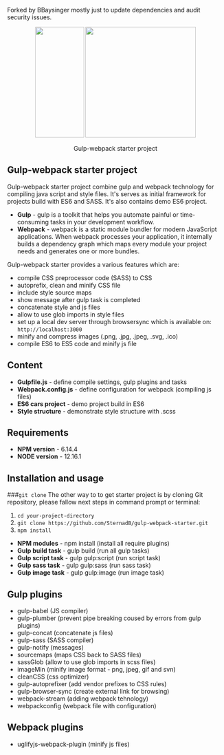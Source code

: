Forked by BBaysinger mostly just to update dependencies and audit security issues.

<p align="center">
	<img height="257" width="114" src="https://raw.githubusercontent.com/gulpjs/artwork/master/gulp-2x.png">
	<img height="257" width="257" src="https://raw.githubusercontent.com/webpack/media/master/logo/icon.png">
  	<p align="center">Gulp-webpack starter project</p>
</p>

## Gulp-webpack starter project

Gulp-webpack starter project combine gulp and webpack technology for compiling java script and style files. It's serves as initial framework for projects build with ES6 and SASS. It's also contains demo ES6 project.

- **Gulp** - gulp is a toolkit that helps you automate painful or time-consuming tasks in your development workflow.
- **Webpack** - webpack is a static module bundler for modern JavaScript applications. When webpack processes your application, it internally builds a dependency graph which maps every module your project needs and generates one or more bundles.

Gulp-webpack starter provides a various features which are:
 - compile CSS preprocessor code (SASS) to CSS
 - autoprefix, clean and minify CSS file
 - include style source maps
 - show message after gulp task is completed
 - concatenate style and js files
 - allow to use glob imports in style files
 - set up a local dev server through browsersync which is available on: `http://localhost:3000`
 - minify and compress images (.png, .jpg, .jpeg, .svg, .ico)
 - compile ES6 to ES5 code and minify js file


## Content
- **Gulpfile.js** - define compile settings, gulp plugins and tasks
- **Webpack.config.js** - define configuration for webpack (compiling js files)
- **ES6 cars project** - demo project build in ES6
- **Style structure** - demonstrate style structure with .scss

## Requirements
- **NPM version** - 6.14.4
- **NODE version** - 12.16.1

## Installation and usage

###`git clone`
The other way to to get starter project is by cloning Git repository, please fallow next steps in command prompt or terminal:
1. `cd your-project-directory`
2. `git clone https://github.com/SternadB/gulp-webpack-starter.git`
3. `npm install`

- **NPM modules** - npm install (install all require plugins)
- **Gulp build task** - gulp build (run all gulp tasks)
- **Gulp script task** - gulp gulp:script (run script task)
- **Gulp sass task** - gulp gulp:sass (run sass task)
- **Gulp image task** - gulp gulp:image (run image task)

## Gulp plugins
- gulp-babel (JS compiler)
- gulp-plumber (prevent pipe breaking coused by errors from gulp plugins)
- gulp-concat (concatenate js files)
- gulp-sass (SASS compiler)
- gulp-notify (messages)
- sourcemaps (maps CSS back to SASS files)
- sassGlob (allow to use glob imports in scss files)
- imageMin (minify image format - png, jpeg, gif and svn)
- cleanCSS (css optimizer)
- gulp-autoprefixer (add vendor prefixes to CSS rules)
- gulp-browser-sync (create external link for browsing)
- webpack-stream (adding webpack tehnology)
- webpackconfig (webpack file with configuration)

## Webpack plugins
- uglifyjs-webpack-plugin (minify js files)



